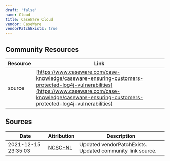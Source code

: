 ```yaml
---
draft: 'false'
name: Cloud
title: CaseWare Cloud
vendor: CaseWare
vendorPatchExists: true
---
```



## Community Resources
| Resource | Link |
| --- | --- |
| source | [https://www.caseware.com/case-knowledge/caseware-ensuring-customers-protected-log4j-vulnerabilities](https://www.caseware.com/case-knowledge/caseware-ensuring-customers-protected-log4j-vulnerabilities) |


## Sources
| Date | Attribution | Description |
| --- | --- | --- |
| 2021-12-15 23:35:03 | [NCSC-NL](https://github.com/NCSC-NL/log4shell/blob/main/software/README.md) | Updated vendorPatchExists. Updated community link source.  |
